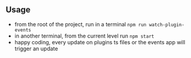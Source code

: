## Usage

- from the root of the project, run in a terminal `npm run watch-plugin-events`
- in another terminal, from the current level run `npm start`
- happy coding, every update on plugins ts files or the events app will trigger an update
